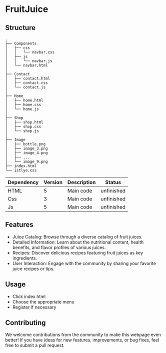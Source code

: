 
# FruitJuice
## Structure
```
.
├── Components
│   ├── css
│   │   └── navbar.css
│   ├── js
│   │   └── navbar.js
│   └── navbar.html
│
├── Contact
│   ├── contact.html
│   ├── contact.css
│   └── contact.js
│
├── Home
│   ├── home.html
│   ├── home.css
│   └── home.js
│
├── Shop
│   ├── shop.html
│   ├── shop.css
│   └── shop.js
│
├── Image
│   ├── bottle.png
│   ├── image_3.png
│   ├── image_4.png
│   ├── ...
│   └── image_9.png
├── index.html
└── istlye.css
```

| Dependency         | Version     | Description   | Status      |
|--------------------|-------------|---------------|-------------|
| HTML               | 5           | Main code     | unfinished  |
| Css                | 3           | Main code     | unfinished  |
| Js                 | 5           | Main code     | unfinished  |

## Features
* Juice Catalog: Browse through a diverse catalog of fruit juices.
* Detailed Information: Learn about the nutritional content, health benefits, and flavor profiles of various juices.
* Recipes: Discover delicious recipes featuring fruit juices as key ingredients.
* User Interaction: Engage with the community by sharing your favorite juice recipes or tips.

## Usage
* Click index.html
* Choose the appropriate menu
* Register if necessary

## Contributing
We welcome contributions from the community to make this webpage even better! If you have ideas for new features, improvements, or bug fixes, feel free to submit a pull request.

